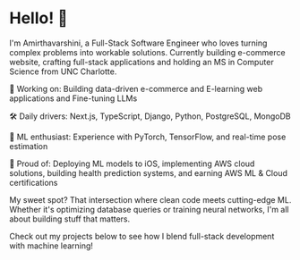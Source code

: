 # Hello! 👋 

I'm Amirthavarshini, a Full-Stack Software Engineer who loves turning complex problems into workable solutions. Currently building e-commerce website, crafting full-stack applications and holding an MS in Computer Science from UNC Charlotte.

🔭 Working on:  Building data-driven e-commerce and E-learning web applications and Fine-tuning LLMs

🛠️ Daily drivers: Next.js, TypeScript, Django, Python, PostgreSQL, MongoDB

🤖 ML enthusiast: Experience with PyTorch, TensorFlow, and real-time pose estimation

🚀 Proud of: Deploying ML models to iOS, implementing AWS cloud solutions, building health prediction systems, and earning AWS ML & Cloud certifications

My sweet spot? That intersection where clean code meets cutting-edge ML. Whether it's optimizing database queries or training neural networks, I'm all about building stuff that matters.

Check out my projects below to see how I blend full-stack development with machine learning!
